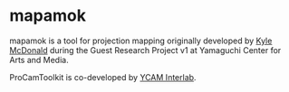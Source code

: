 # mapamok

mapamok is a tool for projection mapping originally developed by [Kyle McDonald](http://kylemcdonald.net) during the Guest Research Project v1 at Yamaguchi Center for Arts and Media.

ProCamToolkit is co-developed by [YCAM Interlab](http://interlab.ycam.jp/en).
